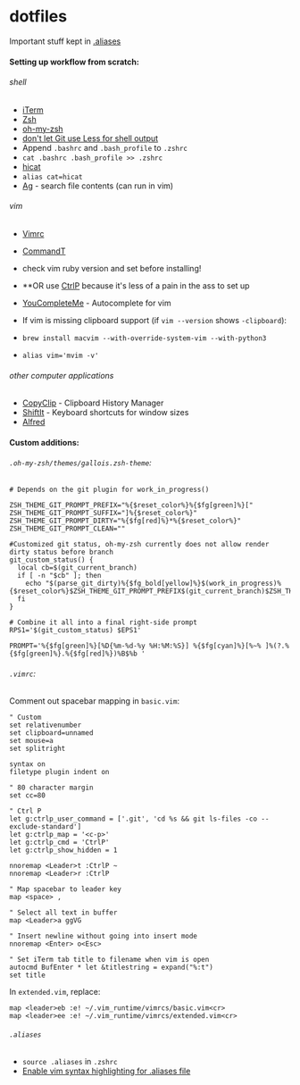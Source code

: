 # dotfiles
Important stuff kept in [.aliases](.aliases)

#### Setting up workflow from scratch:
###### shell
- [iTerm](https://www.iterm2.com/downloads.html)
- [Zsh](https://github.com/robbyrussell/oh-my-zsh/wiki/Installing-ZSH)
- [oh-my-zsh](https://github.com/robbyrussell/oh-my-zsh)
 - [don't let Git use Less for shell output](http://superuser.com/questions/820943/typing-git-log-oneline-in-oh-my-zsh-pipes-to-less)
 - Append `.bashrc` and `.bash_profile` to `.zshrc` 
  - `cat .bashrc .bash_profile >> .zshrc`
- [hicat](https://github.com/rstacruz/hicat)
 - `alias cat=hicat`
- [Ag](https://github.com/ggreer/the_silver_searcher) - search file contents (can run in vim)
 

###### vim
- [Vimrc](https://github.com/amix/vimrc)
- [CommandT](https://github.com/wincent/command-t)
 - check vim ruby version and set before installing!
 - **OR use [CtrlP](https://github.com/ctrlpvim/ctrlp.vim) because it's less of a pain in the ass to set up
- [YouCompleteMe](http://www.alexeyshmalko.com/2014/youcompleteme-ultimate-autocomplete-plugin-for-vim/) - Autocomplete for vim

- If vim is missing clipboard support (if `vim --version` shows `-clipboard`):
 - `brew install macvim --with-override-system-vim --with-python3`
 - `alias vim='mvim -v'`


###### other computer applications
- [CopyClip](https://itunes.apple.com/us/app/copyclip-clipboard-history/id595191960?mt=12) - Clipboard History Manager
- [ShiftIt](https://github.com/fikovnik/ShiftIt) - Keyboard shortcuts for window sizes
- [Alfred](https://www.alfredapp.com/)


#### Custom additions:
###### `.oh-my-zsh/themes/gallois.zsh-theme`:
```
# Depends on the git plugin for work_in_progress()

ZSH_THEME_GIT_PROMPT_PREFIX="%{$reset_color%}%{$fg[green]%}["
ZSH_THEME_GIT_PROMPT_SUFFIX="]%{$reset_color%}"
ZSH_THEME_GIT_PROMPT_DIRTY="%{$fg[red]%}*%{$reset_color%}"
ZSH_THEME_GIT_PROMPT_CLEAN=""

#Customized git status, oh-my-zsh currently does not allow render dirty status before branch
git_custom_status() {
  local cb=$(git_current_branch)
  if [ -n "$cb" ]; then
    echo "$(parse_git_dirty)%{$fg_bold[yellow]%}$(work_in_progress)%{$reset_color%}$ZSH_THEME_GIT_PROMPT_PREFIX$(git_current_branch)$ZSH_THEME_GIT_PROMPT_SUFFIX"
  fi
}

# Combine it all into a final right-side prompt
RPS1='$(git_custom_status) $EPS1'

PROMPT='%{$fg[green]%}[%D{%m-%d-%y %H:%M:%S}] %{$fg[cyan]%}[%~% ]%(?.%{$fg[green]%}.%{$fg[red]%})%B$%b '
```

###### `.vimrc`:
Comment out spacebar mapping in `basic.vim`:


```
" Custom
set relativenumber
set clipboard=unnamed
set mouse=a
set splitright

syntax on
filetype plugin indent on

" 80 character margin
set cc=80

" Ctrl P
let g:ctrlp_user_command = ['.git', 'cd %s && git ls-files -co --exclude-standard']
let g:ctrlp_map = '<c-p>'
let g:ctrlp_cmd = 'CtrlP'
let g:ctrlp_show_hidden = 1

nnoremap <Leader>t :CtrlP ~
nnoremap <Leader>r :CtrlP

" Map spacebar to leader key
map <space> ,

" Select all text in buffer
map <Leader>a ggVG

" Insert newline without going into insert mode
nnoremap <Enter> o<Esc>

" Set iTerm tab title to filename when vim is open
autocmd BufEnter * let &titlestring = expand("%:t")
set title

```

In `extended.vim`, replace:
```
map <leader>eb :e! ~/.vim_runtime/vimrcs/basic.vim<cr>
map <leader>ee :e! ~/.vim_runtime/vimrcs/extended.vim<cr>
```

###### `.aliases`
- `source .aliases` in `.zshrc`
- [Enable vim syntax highlighting for .aliases file](http://superuser.com/questions/178412/how-do-i-enable-syntax-highlighting-for-bash-aliases-in-vim)
